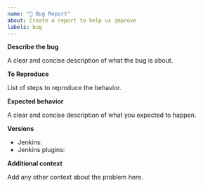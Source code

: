 ```yaml
---
name: "🐛 Bug Report"
about: Create a report to help us improve
labels: bug
---
```


<!--
Never report security issues on GitHub or other public channels (Gitter/Twitter/etc.). Follow the instruction from [Jenkins Security](https://jenkins.io/security/) or use our [TraceTronic Support Center](https://support.tracetronic.com).
For reporting issues containing NDA relevant information please also use our [TraceTronic Support Center](https://support.tracetronic.com).
-->

**Describe the bug**

A clear and concise description of what the bug is about.

**To Reproduce**

List of steps to reproduce the behavior.

**Expected behavior**

A clear and concise description of what you expected to happen.

**Versions**

- Jenkins:
- Jenkins plugins:

**Additional context**

Add any other context about the problem here.
